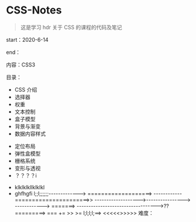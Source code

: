 # CSS-Notes

> 这是学习 hdr 关于 CSS 的课程的代码及笔记

start：2020-6-14

end：

内容：CSS3

目录：

- CSS 介绍
- 选择器
- 权重
- 文本控制
- 盒子模型
- 背景与渐变
- 数据内容样式

* 定位布局
* 弹性盒模型
* 栅格系统
* 变形与透视
* ？？？？i

- klklklkllklklkl
- ghfhgfi
  l;;l;;;;;;-------------> ===================>
  ------------======================>>
  ------------------->---------------->
  ------------>
  =======>
  ---------------------------------->??
  =========> === += >> >=
  l;l;l;l;==>
  <<<<<>>>>>
  难度：
